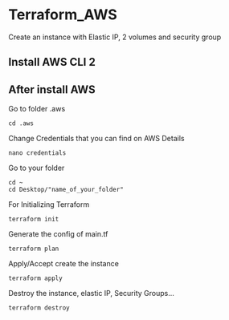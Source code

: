 # Terraform_AWS
Create an instance with Elastic IP, 2 volumes and security group

## Install AWS CLI 2

## After install AWS
Go to folder .aws

    cd .aws
Change Credentials that you can find on AWS Details

    nano credentials
Go to your folder

    cd ~
    cd Desktop/"name_of_your_folder"
For Initializing Terraform

    terraform init
Generate the config of main.tf

    terraform plan
Apply/Accept create the instance

    terraform apply
Destroy the instance, elastic IP, Security Groups...

    terraform destroy
